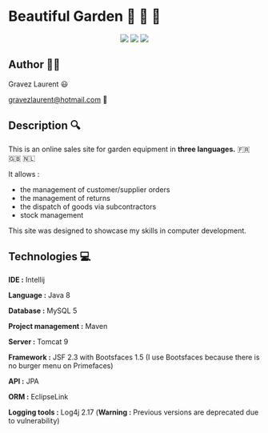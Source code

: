 # Beautiful Garden :herb: :deciduous_tree: :sunflower:

<div align="center" width="100%">
<img src="https://forthebadge.com/images/badges/built-with-love.svg"/>
<img src="https://forthebadge.com/images/badges/powered-by-electricity.svg"/>
<img src="https://forthebadge.com/images/badges/made-with-java.svg"/>
</div>

## Author :man_technologist:

Gravez Laurent :smiley:

gravezlaurent@hotmail.com :email:

## Description :mag:

This is an online sales site for garden equipment in **three languages.** :fr: :uk: :netherlands:
 
It allows : 

- the management of customer/supplier orders 
- the management of returns
- the dispatch of goods via subcontractors
- stock management

This site was designed to showcase my skills in computer development.

## Technologies :computer: 

**IDE :** Intellij

**Language :** Java 8

**Database :** MySQL 5

**Project management :** Maven 

**Server :** Tomcat 9

**Framework :** JSF 2.3 with Bootsfaces 1.5 (I use Bootsfaces because there is no burger menu on Primefaces)

**API :** JPA

**ORM :** EclipseLink

**Logging tools :** Log4j 2.17 (**Warning :** Previous versions are deprecated due to vulnerability) 

